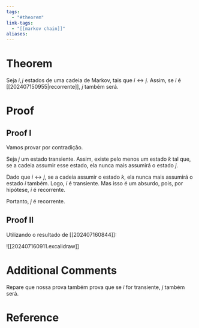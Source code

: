 ```yaml
---
tags:
  - "#theorem"
link-tags:
  - "[[markov chain]]"
aliases:
---
```

# Theorem
Seja $i, j$ estados de uma cadeia de Markov, tais que $i \leftrightarrow j$. Assim, se  $i$ é [[202407150955|recorrente]], $j$ também será.

# Proof
## Proof I
Vamos provar por contradição. 

Seja $j$ um estado transiente. Assim, existe pelo menos um estado $k$ tal que, se a cadeia assumir esse estado, ela nunca mais assumirá o estado $j$.

Dado que $i \leftrightarrow j$, se a cadeia assumir o estado $k$, ela nunca mais assumirá o estado $i$ também. Logo, $i$ é transiente. Mas isso é um absurdo, pois, por hipótese, $i$ é recorrente.

Portanto, $j$ é recorrente.

## Proof II
Utilizando o resultado de [[202407160844]]:

![[202407160911.excalidraw]]


# Additional Comments
Repare que nossa prova também prova que se $i$ for transiente, $j$ também será.



# Reference






